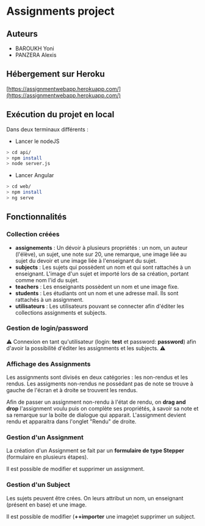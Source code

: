 # Assignments project

## Auteurs 

* BAROUKH Yoni
* PANZERA Alexis

## Hébergement sur Heroku

[https://assignmentwebapp.herokuapp.com/](https://assignmentwebapp.herokuapp.com/)

## Exécution du projet en local

Dans deux terminaux différents : 

* Lancer le nodeJS
```bash
> cd api/
> npm install
> node server.js
```

* Lancer Angular 
```bash
> cd web/
> npm install
> ng serve
```

## Fonctionnalités 

### Collection créées

* **assignements** : Un dévoir à plusieurs propriétés : un nom, un auteur (l'élève), un sujet, une note sur 20, une remarque, une image liée au sujet du devoir et une image liée à l'enseignant du sujet.
* **subjects** : Les sujets qui possèdent un nom et qui sont rattachés à un enseignant. L'image d'un sujet et importé lors de sa création, portant comme nom l'id du sujet.
* **teachers** : Les enseignants possèdent un nom et une image fixe.
* **students** : Les étudiants ont un nom et une adresse mail. Ils sont rattachés à un assignment.
* **utilisateurs** : Les utilisateurs pouvant se connecter afin d'éditer les collections assignments et subjects.

### Gestion de login/password

:warning: Connexion en tant qu'utilisateur (login: **test** et password: **password**) afin d'avoir la possibilité d'éditer les assignments et les subjects. :warning:
 
### Affichage des Assignments

Les assignments sont divisés en deux catégories : les non-rendus et les rendus.
Les assigments non-rendus ne possédant pas de note se trouve à gauche de l'écran et à droite se trouvent les rendus.

Afin de passer un assignment non-rendu à l'état de rendu, on **drag and drop** l'assignment voulu puis on complète ses propriétés, à savoir sa note et sa remarque sur la boîte de dialogue qui apparait. L'assignment devient rendu et apparaitra dans l'onglet "Rendu" de droite.

### Gestion d'un Assignment

La création d'un Assignment se fait par un **formulaire de type Stepper** (formulaire en plusieurs étapes).

Il est possible de modifier et supprimer un assignment.

### Gestion d'un Subject 

Les sujets peuvent être crées. On leurs attribut un nom, un enseignant (présent en base) et une image.

Il est possible de modifier (**++importer** une image)et supprimer un subject.
